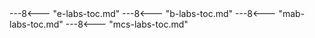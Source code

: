 <div class="cc-lab-toc-container">
---8<--- "e-labs-toc.md"
---8<--- "b-labs-toc.md"
---8<--- "mab-labs-toc.md"
---8<--- "mcs-labs-toc.md"
<!-- ---8<--- "msa-labs-toc.md" -->
</div>